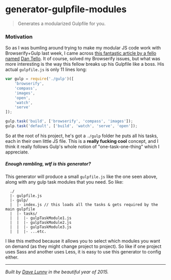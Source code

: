 # generator-gulpfile-modules
> Generates a modularized Gulpfile for you.


### Motivation

So as I was bumling around trying to make my modular JS code work with Browserify+Gulp last week, I came across [this fantastic article by a fello named](http://viget.com/extend/gulp-browserify-starter-faq) [Dan Tello](https://twitter.com/dantello5). It of course, solved my Browserify issues, but what was more interesting is the way this fellow breaks up his Gulpfile like a boss. His actual `gulpfile.js` is only 11 lines long:

```javascript
var gulp = require('./gulp')([
    'browserify',
    'compass',
    'images',
    'open',
    'watch',
    'serve'
]);

gulp.task('build', ['browserify', 'compass', 'images']);
gulp.task('default', ['build', 'watch', 'serve', 'open']);

```

So at the root of his project, he's got a `./gulp` folder he puts all his tasks, each in their own little JS file. This is a **really fucking cool** concept, and I think it really follows Gulp's whole notion of "one-task-one-thing" which I appreciate.

##### Enough rambling, wtf is this generator?

This generator will produce a small `gulpfile.js` like the one seen above, along with any gulp task modules that you need. So like:

```
  ./
  |- gulpfile.js
  |- gulp/
  |  |- index.js // this loads all the tasks & gets required by the main gulpfile
  |  |- tasks/
  |  |  |- gulpTaskModule1.js
  |  |  |- gulpTaskModule2.js
  |  |  |- gulpTaskModule3.js
  |  |  |- ...etc.
```

I like this method because it allows you to select which modules you want on demand (as they might change project to project). So like if one project uses Sass and another uses Less, it is easy to use this generator to config either.

---

*Built by [Dave Lunny](http://himynameisdave.com) in the beautiful year of 2015.*



